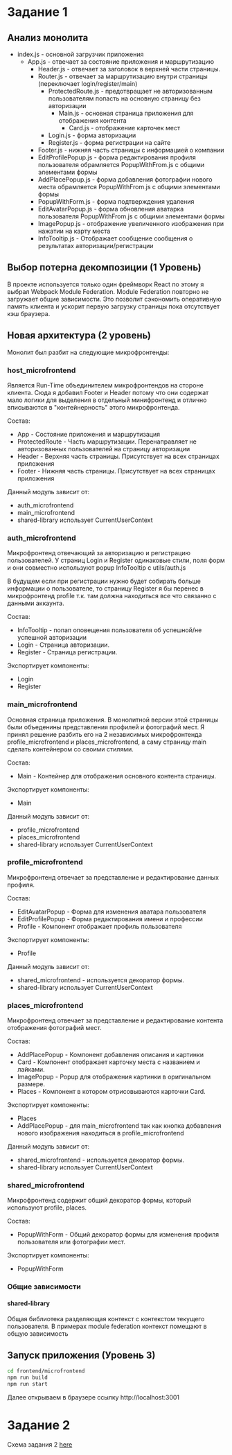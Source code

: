 # Задание 1

## Анализ монолита

- index.js - основной загрузчик приложения
  - App.js - отвечает за состояние приложения и маршрутизацию
      - Header.js - отвечает за заголовок в верхней части страницы.
      - Router.js - отвечает за маршрутизацию внутри страницы (переключает login/register/main)
          - ProtectedRoute.js - предотвращает не авторизованным пользователям попасть на основную страницу без авторизации
              - Main.js - основная страница приложения для отображения контента
                  - Card.js - отображение карточек мест
          - Login.js - форма авторизации
          - Register.js - форма регистрации на сайте
      - Footer.js - нижняя часть страницы с информацией о компании
      - EditProfilePopup.js - форма редактирования профиля пользователя обрамляется PopupWithFrom.js с общими элементами формы
      - AddPlacePopup.js - форма добавления фотографии нового места обрамляется PopupWithFrom.js с общими элементами формы
      - PopupWithForm.js - форма подтверждения удаления
      - EditAvatarPopup.js - форма обновления аватарка пользователя PopupWithFrom.js с общими элементами формы
      - ImagePopup.js - отображение увеличенного изображения при нажатии на карту места
      - InfoTooltip.js - Отображает сообщение сообщения о результатах авторизации/регистрации


## Выбор потерна декомпозиции (1 Уровень)

В проекте используется только один фреймворк React по этому я выбрал Webpack Module Federation.
Module Federation повторно не загружает общие зависимости. Это позволит сэкономить оперативную память клиента и ускорит 
первую загрузку страницы пока отсутствует кэш браузера.


## Новая архитектура (2 уровень)

Монолит был разбит на следующие микрофронтенды:

### host_microfrontend 
Является Run-Time объединителем микрофронтендов на стороне клиента.
Сюда я добавил Footer и Header потому что они содержат мало логики для выделения в отдельный минифронтенд и отлично 
вписываются в "контейнерность" этого микрофронтенда.

Состав:
  - App - Состояние приложения и маршрутизация
  - ProtectedRoute - Часть маршрутизации. Перенаправляет не авторизованных пользователей на страницу авторизации
  - Header - Верхняя часть страницы. Присутствует на всех страницах приложения
  - Footer - Нижняя часть страницы. Присутствует на всех страницах приложения

Данный модуль зависит от: 
  - auth_microfrontend
  - main_microfrontend
  - shared-library использует CurrentUserContext
  
### auth_microfrontend 
Микрофронтенд отвечающий за авторизацию и регистрацию пользователей. 
У страниц Login и Register одинаковые стили, поля форм и они совместно используют popup InfoTooltip с utils/auth.js

В будущем если при регистрации нужно будет собирать больше информации о пользователе, то страницу Register я бы перенес 
в микрофронтенд profile т.к. там должна находиться все что связанно с данными аккаунта. 

Состав:
  - InfoTooltip - попап оповещения пользователя об успешной/не успешной авторизации
  - Login - Страница авторизации.
  - Register - Страница регистрации.

Экспортирует компоненты:
  - Login
  - Register


### main_microfrontend 
Основная страница приложения. В монолитной версии этой страницы были объеденины представления профилей и фотографий мест.
Я принял решение разбить его на 2 независимых микрофронтенда profile_microfrontend и places_microfrontend, а саму страницу main сделать контейнером 
со своими стилями.

Состав:
  - Main - Контейнер для отображения основного контента страницы.

Экспортирует компоненты:
  - Main

Данный модуль зависит от:
  - profile_microfrontend
  - places_microfrontend
  - shared-library использует CurrentUserContext

### profile_microfrontend
Микрофронтенд отвечает за представление и редактирование данных профиля.

Состав:
  - EditAvatarPopup - Форма для изменения аватара пользователя
  - EditProfilePopup - Форма редактирования имени и профессии
  - Profile - Компонент отображает профиль пользователя

Экспортирует компоненты:
  - Profile

Данный модуль зависит от:
  - shared_microfrontend - используется декоратор формы.
  - shared-library использует CurrentUserContext

### places_microfrontend
Микрофронтенд отвечает за представление и редактирование контента отображения фотографий мест.

Состав:
  - AddPlacePopup - Компонент добавления описания и картинки
  - Card - Компонент отображает карточку места с названием и лайками.
  - ImagePopup - Popup для отображения картинки в оригинальном размере.
  - Places - Компонент в котором отрисовываются карточки Card.

Экспортирует компоненты:
  - Places
  - AddPlacePopup - для main_microfrontend так как кнопка добавления нового изображения находиться в profile_microfrontend

Данный модуль зависит от:
  - shared_microfrontend - используется декоратор формы.
  - shared-library использует CurrentUserContext

### shared_microfrontend 
Микрофронтенд содержит общий декоратор формы, который используют profile, places.

Состав:
 - PopupWithForm - Общий декоратор формы для изменения профиля пользователя или фотографии мест.

Экспортирует компоненты:
  - PopupWithForm

### Общие зависимости

#### shared-library
Общая библиотека разделяющая контекст с контекстом текущего пользователя. В примерах module federation контекст помещают
в общую зависимость


## Запуск приложения (Уровень 3)

```bash
cd frontend/microfrontend
npm run build
npm run start
```
Далее открываем в браузере ссылку http://localhost:3001


# Задание 2

Схема задания 2 [here](arch_template_task2.drawio)